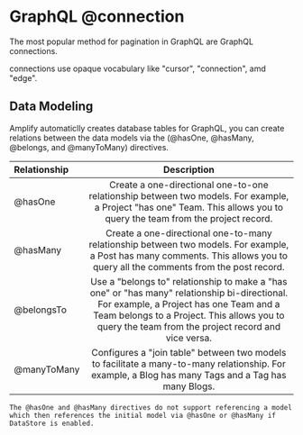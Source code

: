 # GraphQL @connection

The most popular method for pagination in GraphQL are GraphQL connections.

connections use opaque vocabulary like "cursor", "connection", amd "edge".

## Data Modeling

Amplify automaticlly creates database tables for GraphQL, you can create relations between the data models via the (@hasOne, @hasMany, @belongs, and @manyToMany) directives.

| Relationship  | Description   |
| :------------ |:-------------:|
|  @hasOne   | Create a one-directional one-to-one relationship between two models. For example, a Project "has one" Team. This allows you to query the team from the project record. |
|  @hasMany   | Create a one-directional one-to-many relationship between two models. For example, a Post has many comments. This allows you to query all the comments from the post record. |
|  @belongsTo  | Use a "belongs to" relationship to make a "has one" or "has many" relationship bi-directional. For example, a Project has one Team and a Team belongs to a Project. This allows you to query the team from the project record and vice versa. |
| @manyToMany   | Configures a "join table" between two models to facilitate a many-to-many relationship. For example, a Blog has many Tags and a Tag has many Blogs. |

```
The @hasOne and @hasMany directives do not support referencing a model which then references the initial model via @hasOne or @hasMany if DataStore is enabled.
```
